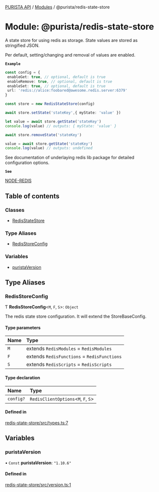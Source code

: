 [PURISTA API](../README.md) / [Modules](../modules.md) / @purista/redis-state-store

# Module: @purista/redis-state-store

A state store for using redis as storage.
State values are stored as stringified JSON.

Per default, setting/changing and removal of values are enabled.

**`Example`**

```typescript
const config = {
 enableGet: true, // optional, default is true
 enableRemove: true, // optional, default is true
 enableSet: true, // optional, default is true
 url: 'redis://alice:foobared@awesome.redis.server:6379'
}

const store = new RedisStateStore(config)

await store.setState('stateKey',{ myState: 'value' })

let value = await store.getState('stateKey')
console.log(value) // outputs: { myState: 'value' }

await store.removeState('stateKey')

value = await store.getState('stateKey')
console.log(value) // outputs: undefined
```

See documentation of underlaying redis lib package for detailed configuration options.

**`See`**

[NODE-REDIS](https://redis.js.org)

## Table of contents

### Classes

- [RedisStateStore](../classes/purista_redis_state_store.RedisStateStore.md)

### Type Aliases

- [RedisStoreConfig](purista_redis_state_store.md#redisstoreconfig)

### Variables

- [puristaVersion](purista_redis_state_store.md#puristaversion)

## Type Aliases

### RedisStoreConfig

Ƭ **RedisStoreConfig**\<`M`, `F`, `S`\>: `Object`

The redis state store configuration.
It will extend the StoreBaseConfig.

#### Type parameters

| Name | Type |
| :------ | :------ |
| `M` | extends `RedisModules` = `RedisModules` |
| `F` | extends `RedisFunctions` = `RedisFunctions` |
| `S` | extends `RedisScripts` = `RedisScripts` |

#### Type declaration

| Name | Type |
| :------ | :------ |
| `config?` | `RedisClientOptions`\<`M`, `F`, `S`\> |

#### Defined in

[redis-state-store/src/types.ts:7](https://github.com/sebastianwessel/purista/blob/master/packages/redis-state-store/src/types.ts#L7)

## Variables

### puristaVersion

• `Const` **puristaVersion**: ``"1.10.6"``

#### Defined in

[redis-state-store/src/version.ts:1](https://github.com/sebastianwessel/purista/blob/master/packages/redis-state-store/src/version.ts#L1)
